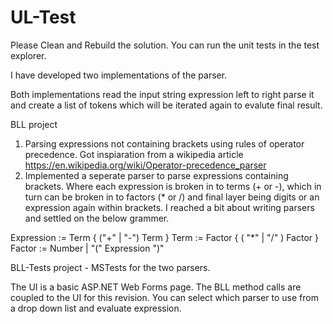 # UL-Test

Please Clean and Rebuild the solution.
You can run the unit tests in the test explorer.

I have developed two implementations of the parser.

Both implementations read the input string expression left to right parse it and create a list of tokens which will be iterated again to evalute final result.

BLL project
1. Parsing expressions not containing brackets using rules of operator precedence. Got inspiaration from a wikipedia article
https://en.wikipedia.org/wiki/Operator-precedence_parser
2. Implemented a seperate parser to parse expressions containing brackets. Where each expression is broken in to terms (+ or -), which in turn can be broken in to factors (* or /) and final layer being digits or an expression again within brackets. I reached a bit about writing parsers and settled on the below grammer.

Expression := Term { ("+" | "-") Term }
Term       := Factor { ( "*" | "/" ) Factor }
Factor     := Number | "(" Expression ")"

BLL-Tests project - MSTests for the two parsers.

The UI is a basic ASP.NET Web Forms page. The BLL method calls are coupled to the UI for this revision. You can select which parser to use from a drop down list and evaluate expression.